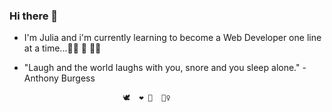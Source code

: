 ### Hi there 👋



- I'm Julia and i'm currently learning to become a Web Developer one line at a time...👩‍🎓 🧠 👩‍💻

- "Laugh and the world laughs with you, snore and you sleep alone." -Anthony Burgess

                            🕊  ❤ 🌱  🧘‍♀️



<!--
**Julifromthemoon/Julifromthemoon** is a ✨ _special_ ✨ repository because its `README.md` (this file) appears on your GitHub profile.

Here are some ideas to get you started:

- 🔭 I’m currently working on ...
- 🌱 I’m currently learning ...
- 👯 I’m looking to collaborate on ...
- 🤔 I’m looking for help with ...
- 💬 Ask me about ...
- 📫 How to reach me: ...
- 😄 Pronouns: ...
- ⚡ Fun fact: ...
-->
